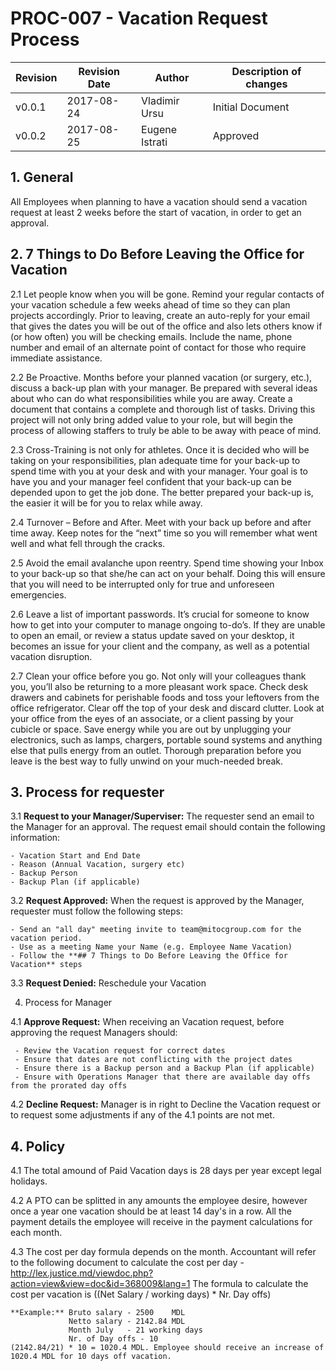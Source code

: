# PROC-007 - Vacation Request Process


Revision | Revision Date | Author | Description of changes
-------- | ------------- | ------ | ----------------------
v0.0.1 | 2017-08-24 | Vladimir Ursu | Initial Document
v0.0.2 | 2017-08-25 | Eugene Istrati | Approved


## 1. General

All Employees when planning to have a vacation should send a vacation request at least 2 weeks before the start of vacation, in order to get an approval.


## 2. 7 Things to Do Before Leaving the Office for Vacation

2.1 Let people know when you will be gone. Remind your regular contacts of your vacation schedule a few weeks ahead of time so they can plan projects accordingly. Prior to leaving, create an auto-reply for your email that gives the dates you will be out of the office and also lets others know if (or how often) you will be checking emails. Include the name, phone number and email of an alternate point of contact for those who require immediate assistance.

2.2 Be Proactive. Months before your planned vacation (or surgery, etc.), discuss a back-up plan with your manager. Be prepared with several ideas about who can do what responsibilities while you are away. Create a document that contains a complete and thorough list of tasks. Driving this project will not only bring added value to your role, but will begin the process of allowing staffers to truly be able to be away with peace of mind.

2.3 Cross-Training is not only for athletes. Once it is decided who will be taking on your responsibilities, plan adequate time for your back-up to spend time with you at your desk and with your manager. Your goal is to have you and your manager feel confident that your back-up can be depended upon to get the job done. The better prepared your back-up is, the easier it will be for you to relax while away.

2.4 Turnover – Before and After. Meet with your back up before and after time away. Keep notes for the “next” time so you will remember what went well and what fell through the cracks.

2.5 Avoid the email avalanche upon reentry. Spend time showing your Inbox to your back-up so that she/he can act on your behalf. Doing this will ensure that you will need to be interrupted only for true and unforeseen emergencies.

2.6 Leave a list of important passwords. It’s crucial for someone to know how to get into your computer to manage ongoing to-do’s. If they are unable to open an email, or review a status update saved on your desktop, it becomes an issue for your client and the company, as well as a potential vacation disruption.

2.7 Clean your office before you go. Not only will your colleagues thank you, you’ll also be returning to a more pleasant work space. Check desk drawers and cabinets for perishable foods and toss your leftovers from the office refrigerator. Clear off the top of your desk and discard clutter. Look at your office from the eyes of an associate, or a client passing by your cubicle or space. Save energy while you are out by unplugging your electronics, such as lamps, chargers, portable sound systems and anything else that pulls energy from an outlet. Thorough preparation before you leave is the best way to fully unwind on your much-needed break.


## 3. Process for requester

3.1 **Request to your Manager/Superviser:** The requester send an email to the Manager for an approval. The request email should contain the following information:

    - Vacation Start and End Date
    - Reason (Annual Vacation, surgery etc)
    - Backup Person
    - Backup Plan (if applicable)

3.2 **Request Approved:** When the request is approved by the Manager, requester must follow the following steps:
    
    - Send an "all day" meeting invite to team@mitocgroup.com for the vacation period.
    - Use as a meeting Name your Name (e.g. Employee Name Vacation)
    - Follow the **## 7 Things to Do Before Leaving the Office for Vacation** steps

3.3 **Request Denied:** Reschedule your Vacation


4. Process for Manager

4.1 **Approve Request:** When receiving an Vacation request, before approving the request Managers should:

     - Review the Vacation request for correct dates
     - Ensure that dates are not conflicting with the project dates
     - Ensure there is a Backup person and a Backup Plan (if applicable)
     - Ensure with Operations Manager that there are available day offs from the prorated day offs

4.2 **Decline Request:** Manager is in right to Decline the Vacation request or to request some adjustments if any of the 4.1 points are not met.

## 4. Policy

4.1 The total amound of Paid Vacation days is 28 days per year except legal holidays.

4.2 A PTO can be splitted in any amounts the employee desire, however once a year one vacation should be at least 14 day's in a row. All the payment details the employee will receive in the payment calculations for each month.

4.3 The cost per day formula depends on the month. Accountant will refer to the following document to calculate the cost per day - http://lex.justice.md/viewdoc.php?action=view&view=doc&id=368009&lang=1
    The formula to calculate the cost per vacation is ((Net Salary / working days) * Nr. Day offs)

    **Example:** Bruto salary - 2500    MDL
                 Netto salary - 2142.84 MDL
                 Month July   - 21 working days
                 Nr. of Day offs - 10
    (2142.84/21) * 10 = 1020.4 MDL. Employee should receive an increase of 1020.4 MDL for 10 days off vacation.  
 




















